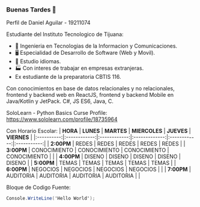 ### Buenas Tardes 👋

Perfil de Daniel Aguilar - 19211074

Estudiante del Instituto Tecnologico de Tijuana:

- 📡 Ingenieria en Tecnologias de la Informacion y Comunicaciones.
- 🖥️  Especialidad de Desarrollo de Software (Web y Movil).
- 📕 Estudio idiomas.
- 🏭 Con interes de trabajar en empresas extranjeras.
- Ex estudiante de la preparatoria CBTIS 116.

Con conocimientos en base de datos relacionales y no relacionales, frontend y backend web en ReactJS, frontend y backend Mobile en Java/Kotlin y JetPack.
C#, JS ES6, Java, C.

SoloLearn - Python Basics Curse Profile: https://www.sololearn.com/profile/18735964

Con Horario Escolar:
| **HORA**   | **LUNES**    | **MARTES**   | **MIERCOLES** | **JUEVES**   | **VIERNES** |
|:----------:|:------------:|:------------:|:-------------:|:------------:|:-----------:|
| **2:00PM** | REDES        | REDES        | REDES         | REDES        | REDES       |
| **3:00PM** | CONOCIMIENTO | CONOCIMIENTO | CONOCIMIENTO  | CONOCIMIENTO |             |
| **4:00PM** | DISENO       | DISENO       | DISENO        | DISENO       | DISENO      |
| **5:00PM** | TEMAS        | TEMAS        | TEMAS         | TEMAS        | TEMAS       |
| **6:00PM** | NEGOCIOS     | NEGOCIOS     | NEGOCIOS      | NEGOCIOS     |             |
| **7:00PM** | AUDITORIA    | AUDITORIA    | AUDITORIA     | AUDITORIA    |             |

Bloque de Codigo Fuente:
```C#
Console.WriteLine('Hello World');
```
